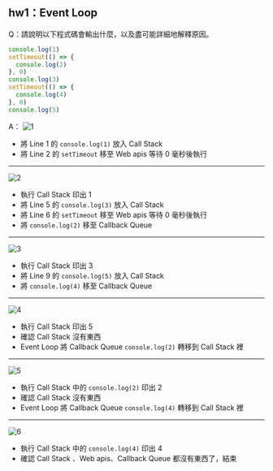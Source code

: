 ## hw1：Event Loop
Q：請說明以下程式碼會輸出什麼，以及盡可能詳細地解釋原因。

```javascript
console.log(1)
setTimeout(() => {
  console.log(2)
}, 0)
console.log(3)
setTimeout(() => {
  console.log(4)
}, 0)
console.log(5)
```

A：
![1](https://imgur.com/R0qiilW.png)
- 將 Line 1 的 ```console.log(1)``` 放入 Call Stack
- 將 Line 2 的 ```setTimeout``` 移至 Web apis 等待 0 毫秒後執行
------
![2](https://imgur.com/sMFbCWx.png)
- 執行 Call Stack 印出 1
- 將 Line 5 的 ```console.log(3)``` 放入 Call Stack
- 將 Line 6 的 ```setTimeout``` 移至 Web apis 等待 0 毫秒後執行
- 將 ```console.log(2)``` 移至 Callback Queue
------
![3](https://imgur.com/jyhInEd.png)
- 執行 Call Stack 印出 3
- 將 Line 9 的 ```console.log(5)``` 放入 Call Stack
- 將 ```console.log(4)``` 移至 Callback Queue
------
![4](https://imgur.com/N5Vyre3.png)
- 執行 Call Stack 印出 5
- 確認 Call Stack 沒有東西
- Event Loop 將 Callback Queue ```console.log(2)``` 轉移到 Call Stack 裡
------
![5](https://imgur.com/tN8H1jv.png)
- 執行 Call Stack 中的 ```console.log(2)``` 印出 2
- 確認 Call Stack 沒有東西
- Event Loop 將 Callback Queue ```console.log(4)``` 轉移到 Call Stack 裡
------
![6](https://imgur.com/JPYEPgY.png)
- 執行 Call Stack 中的 ```console.log(4)``` 印出 4
- 確認 Call Stack 、Web apis、Callback Queue 都沒有東西了，結束
